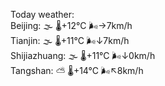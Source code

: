 Today weather:  
Beijing: 🌫  🌡️+12°C 🌬️→7km/h  
Tianjin: 🌫  🌡️+11°C 🌬️↓7km/h  
Shijiazhuang: 🌫  🌡️+11°C 🌬️↓0km/h  
Tangshan: ⛅️  🌡️+14°C 🌬️↖8km/h  
